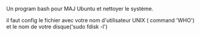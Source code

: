 Un program bash pour MAJ Ubuntu et nettoyer le système.

il faut config le fichier avec votre nom d'utilisateur UNIX ( command 'WHO') et le nom de votre disque('sudo fdisk -l')